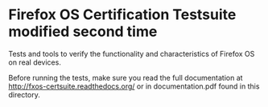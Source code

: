 
Firefox OS Certification Testsuite modified second time
==================================

Tests and tools to verify the functionality and characteristics of
Firefox OS on real devices.

Before running the tests, make sure you read the full documentation
at http://fxos-certsuite.readthedocs.org/ or in documentation.pdf
found in this directory.

